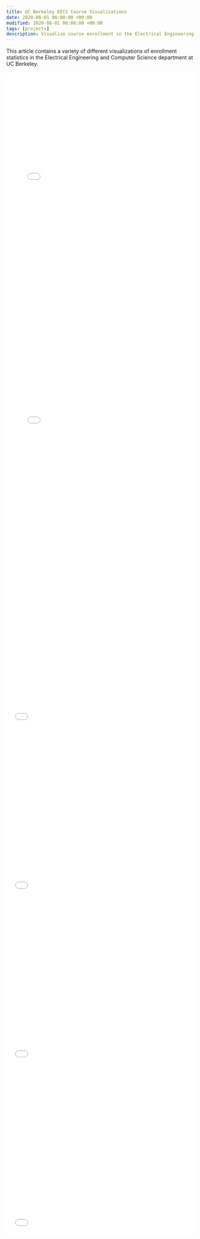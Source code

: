 ```yaml
---
title: UC Berkeley EECS Course Visualizations
date: 2020-08-01 00:00:00 +00:00
modified: 2020-08-01 00:00:00 +00:00
tags: [projects]
description: Visualize course enrollment in the Electrical Engineering & Computer Science department at UC Berkeley.
---
```


This article contains a variety of different visualizations of enrollment statistics in the Electrical Engineering and Computer Science department at UC Berkeley.





<iframe id="igraph" scrolling="no" style="border:none;" seamless="seamless" src="../../../assets/html/plots/eecs_fall_2019_enrollment.html" height="650" width="100%"></iframe>

<iframe id="igraph" scrolling="no" style="border:none;" seamless="seamless" src="../../../assets/html/plots/eecs_spring_2020_enrollment.html" height="650" width="100%"></iframe>



<iframe id="igraph" scrolling="no" style="border:none;" seamless="seamless" src="../../../assets/html/plots/historical_eecs_ld_fall_enrollment.html" height="450" width="100%"></iframe>

<iframe id="igraph" scrolling="no" style="border:none;" seamless="seamless" src="../../../assets/html/plots/historical_eecs_ld_spring_enrollment.html" height="450" width="100%"></iframe>

<iframe id="igraph" scrolling="no" style="border:none;" seamless="seamless" src="../../../assets/html/plots/historical_eecs_ud_fall_enrollment.html" height="450" width="100%"></iframe>

<iframe id="igraph" scrolling="no" style="border:none;" seamless="seamless" src="../../../assets/html/plots/historical_eecs_ud_spring_enrollment.html" height="450" width="100%"></iframe>


